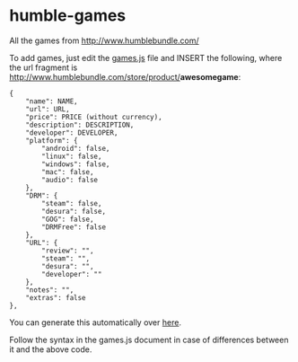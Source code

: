 humble-games
============

All the games from http://www.humblebundle.com/

To add games, just edit the [games.js](https://github.com/Calvein/humble-games/blob/gh-pages/games.js)
file and INSERT the following, where the url fragment is http://www.humblebundle.com/store/product/<b>awesomegame</b>:

    {
        "name": NAME,
        "url": URL,
        "price": PRICE (without currency),
        "description": DESCRIPTION,
        "developer": DEVELOPER,
        "platform": {
            "android": false,
            "linux": false,
            "windows": false,
            "mac": false,
            "audio": false
        },
        "DRM": {
            "steam": false,
            "desura": false,
            "GOG": false,
            "DRMFree": false
        },
        "URL": {
            "review": "",
            "steam": "",
            "desura": "",
            "developer": ""
        },
        "notes": "",
        "extras": false
    },

You can generate this automatically over [here](http://calvein.github.io/humble-games/json.html).

Follow the syntax in the games.js document in case of differences between it and the above code.
